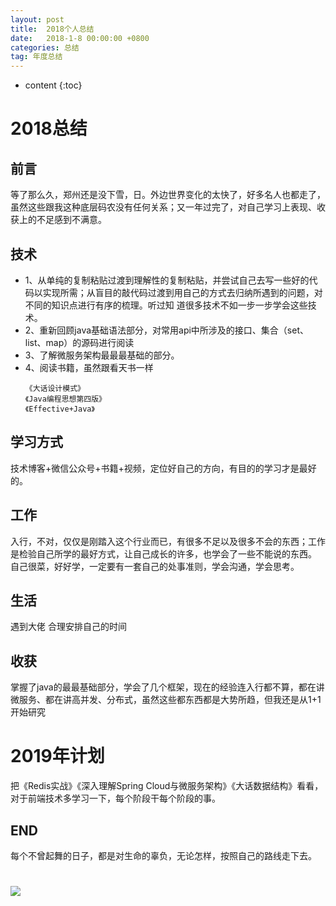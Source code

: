 ```yaml
---
layout: post
title:  2018个人总结
date:   2018-1-8 00:00:00 +0800
categories: 总结
tag: 年度总结
---
```


* content
{:toc}

#  2018总结
## 前言
   等了那么久，郑州还是没下雪，日。外边世界变化的太快了，好多名人也都走了，虽然这些跟我这种底层码农没有任何关系；又一年过完了，对自己学习上表现、收获上的不足感到不满意。
## 技术
   * 1、从单纯的复制粘贴过渡到理解性的复制粘贴，并尝试自己去写一些好的代码以实现所需；从盲目的敲代码过渡到用自己的方式去归纳所遇到的问题，对不同的知识点进行有序的梳理。听过知    道很多技术不如一步一步学会这些技术。
   * 2、重新回顾java基础语法部分，对常用api中所涉及的接口、集合（set、list、map）的源码进行阅读
   * 3、了解微服务架构最最最基础的部分。
   * 4、阅读书籍，虽然跟看天书一样
       ```
       《大话设计模式》
       《Java编程思想第四版》
       《Effective+Java》
       ```
## 学习方式
   技术博客+微信公众号+书籍+视频，定位好自己的方向，有目的的学习才是最好的。
## 工作
   入行，不对，仅仅是刚踏入这个行业而已，有很多不足以及很多不会的东西；工作是检验自己所学的最好方式，让自己成长的许多，也学会了一些不能说的东西。
   自己很菜，好好学，一定要有一套自己的处事准则，学会沟通，学会思考。
## 生活
   遇到大佬
   合理安排自己的时间
## 收获
   掌握了java的最最基础部分，学会了几个框架，现在的经验连入行都不算，都在讲微服务、都在讲高并发、分布式，虽然这些都东西都是大势所趋，但我还是从1+1开始研究
# 2019年计划
  把《Redis实战》《深入理解Spring Cloud与微服务架构》《大话数据结构》看看，对于前端技术多学习一下，每个阶段干每个阶段的事。
## END
  每个不曾起舞的日子，都是对生命的辜负，无论怎样，按照自己的路线走下去。

# ![](https://i.imgur.com/31YBrHD.jpg)


       

